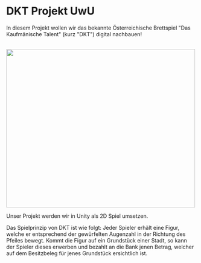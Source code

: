 <h1>DKT Projekt UwU</h1>

  <p>In diesem Projekt wollen wir das bekannte Österreichische Brettspiel "Das Kaufmänische Talent" (kurz "DKT") digital nachbauen!</p>
<br>

<img src="https://www.vkb-bank.at/fileadmin/_processed_/5/0/csm__EK16507-Bearbeitet_a61097ecc4.jpg" height="420px" width="500px">


<p> Unser Projekt werden wir in Unity als 2D Spiel umsetzen. <p>
<p> Das Spielprinzip von DKT ist wie folgt: Jeder Spieler erhält eine Figur, welche er entsprechend der gewürfelten Augenzahl in der Richtung des Pfeiles bewegt. Kommt die Figur auf ein Grundstück einer Stadt, so kann der Spieler dieses erwerben und bezahlt an die Bank jenen Betrag, welcher auf dem Besitzbeleg für jenes Grundstück ersichtlich ist.<p>
